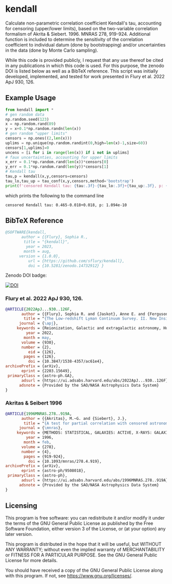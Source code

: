 # kendall
Calculate non-parametric correlation coefficient Kendall's tau, accounting for censoring (upper/lower limits),
based on the two-variable correlation formalism of Akrita & Siebert. 1996. MNRAS 278, 919-924.
Additional function is included to determine the sensitivity of the correlation coefficient 
to individual datum (done by bootstrapping) and/or uncertainties in the data (done by Monte Carlo sampling).

While this code is provided publicly, I request that any use thereof be cited in any publications in which this 
code is used. For this purpose, the zenodo DOI is listed below as well as a BibTeX reference.
This script was initially developed, implemented, and tested for work presented in Flury et al. 2022 ApJ 930, 126.

## Example Usage
``` python
from kendall import *
# gen random data
np.random.seed(123)
x = np.random.rand(89)
y = x+0.1*np.random.randn(len(x))
# gen random "upper limits"
censors = np.ones((2,len(x)))
uplims = np.unique(np.random.randint(0,high=len(x)-1,size=60))
censors[1,uplims]=0
uncens = [i for i in range(len(x)) if i not in uplims]
# faux uncertainties, accounting for upper limits
x_err = 0.1*np.random.rand(len(x))*censors[0]
y_err = 0.1*np.random.rand(len(y))*censors[1]
# Kendall tau
tau,p = kendall(x,y,censors=censors)
tau_lo,tau_up = tau_conf(x,y,censors,method='bootstrap')
print(f'censored Kendall tau: {tau:.3f}-{tau_lo:.3f}+{tau_up:.3f}, p: {p:.3e}')
```
which prints the following to the command line
```
censored Kendall tau: 0.465-0.018+0.018, p: 1.094e-10
```

## BibTeX Reference

``` bibtex
@SOFTWARE{kendall,
       author = {{Flury}, Sophia R.,
        title = "{kendall}",
         year = 2023,
        month = aug,
      version = {1.0.0},
          url = {https://github.com/sflury/kendall},
          doi = {10.5281/zenodo.14732912} }
```

Zenodo DOI badge:

[![DOI](https://zenodo.org/badge/DOI/10.5281/zenodo.14732913.svg)](https://doi.org/10.5281/zenodo.14732913)

### Flury et al. 2022 ApJ 930, 126.
``` bibtex
@ARTICLE{2022ApJ...930..126F,
       author = {{Flury}, Sophia R. and {Jaskot}, Anne E. and {Ferguson}, Harry C. and {Worseck}, G{\'a}bor and {Makan}, Kirill and {Chisholm}, John and {Saldana-Lopez}, Alberto and {Schaerer}, Daniel and {McCandliss}, Stephan R. and {Xu}, Xinfeng and {Wang}, Bingjie and {Oey}, M.~S. and {Ford}, N.~M. and {Heckman}, Timothy and {Ji}, Zhiyuan and {Giavalisco}, Mauro and {Amor{\'\i}n}, Ricardo and {Atek}, Hakim and {Blaizot}, Jeremy and {Borthakur}, Sanchayeeta and {Carr}, Cody and {Castellano}, Marco and {De Barros}, Stephane and {Dickinson}, Mark and {Finkelstein}, Steven L. and {Fleming}, Brian and {Fontanot}, Fabio and {Garel}, Thibault and {Grazian}, Andrea and {Hayes}, Matthew and {Henry}, Alaina and {Mauerhofer}, Valentin and {Micheva}, Genoveva and {Ostlin}, Goran and {Papovich}, Casey and {Pentericci}, Laura and {Ravindranath}, Swara and {Rosdahl}, Joakim and {Rutkowski}, Michael and {Santini}, Paola and {Scarlata}, Claudia and {Teplitz}, Harry and {Thuan}, Trinh and {Trebitsch}, Maxime and {Vanzella}, Eros and {Verhamme}, Anne},
        title = "{The Low-redshift Lyman Continuum Survey. II. New Insights into LyC Diagnostics}",
      journal = {\apj},
     keywords = {Reionization, Galactic and extragalactic astronomy, Hubble Space Telescope, Ultraviolet astronomy, Emission line galaxies, 1383, 563, 761, 1736, 459, Astrophysics - Astrophysics of Galaxies, Astrophysics - Cosmology and Nongalactic Astrophysics},
         year = 2022,
        month = may,
       volume = {930},
       number = {2},
          eid = {126},
        pages = {126},
          doi = {10.3847/1538-4357/ac61e4},
archivePrefix = {arXiv},
       eprint = {2203.15649},
 primaryClass = {astro-ph.GA},
       adsurl = {https://ui.adsabs.harvard.edu/abs/2022ApJ...930..126F},
      adsnote = {Provided by the SAO/NASA Astrophysics Data System}
}
```

### Akritas & Seibert 1996
``` bibtex
@ARTICLE{1996MNRAS.278..919A,
       author = {{Akritas}, M.~G. and {Siebert}, J.},
        title = "{A test for partial correlation with censored astronomical data}",
      journal = {\mnras},
     keywords = {METHODS: STATISTICAL, GALAXIES: ACTIVE, X-RAYS: GALAXIES, Astrophysics},
         year = 1996,
        month = feb,
       volume = {278},
       number = {4},
        pages = {919-924},
          doi = {10.1093/mnras/278.4.919},
archivePrefix = {arXiv},
       eprint = {astro-ph/9508018},
 primaryClass = {astro-ph},
       adsurl = {https://ui.adsabs.harvard.edu/abs/1996MNRAS.278..919A},
      adsnote = {Provided by the SAO/NASA Astrophysics Data System}
}
```

## Licensing

This program is free software: you can redistribute it and/or modify it under the terms of the GNU General Public License as published by the Free Software Foundation, either version 3 of the License, or (at your option) any later version.

This program is distributed in the hope that it will be useful, but WITHOUT ANY WARRANTY; without even the implied warranty of MERCHANTABILITY or FITNESS FOR A PARTICULAR PURPOSE. See the GNU General Public License for more details.

You should have received a copy of the GNU General Public License along with this program. If not, see <https://www.gnu.org/licenses/>.
